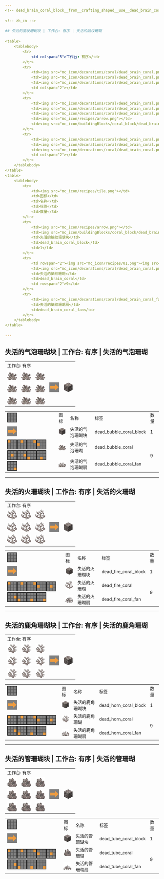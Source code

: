 ```yaml
---
<!-- dead_brain_coral_block__from__crafting_shaped__use__dead_brain_coral.md -->

<!-- zh_cn -->

## 失活的脑纹珊瑚块 | 工作台: 有序 | 失活的脑纹珊瑚

<table>
	<tablebody>
		<tr>
			<td colspan="5">工作台: 有序</td>
		</tr>
		<tr>
			<td><img src="mc_icon/decorations/coral/dead_brain_coral.png"></td>
			<td><img src="mc_icon/decorations/coral/dead_brain_coral.png"></td>
			<td><img src="mc_icon/decorations/coral/dead_brain_coral.png"></td>
			<td colspan="2"></td>
		</tr>
		<tr>
			<td><img src="mc_icon/decorations/coral/dead_brain_coral.png"></td>
			<td><img src="mc_icon/decorations/coral/dead_brain_coral.png"></td>
			<td><img src="mc_icon/decorations/coral/dead_brain_coral.png"></td>
			<td><img src="mc_icon/recipes/arrow.png"></td>
			<td><img src="mc_icon/buildingBlocks/coral_block/dead_brain_coral_block.png"></td>
		</tr>
		<tr>
			<td><img src="mc_icon/decorations/coral/dead_brain_coral.png"></td>
			<td><img src="mc_icon/decorations/coral/dead_brain_coral.png"></td>
			<td><img src="mc_icon/decorations/coral/dead_brain_coral.png"></td>
			<td colspan="2"></td>
		</tr>
	</tablebody>
</table>
<table>
	<tablebody>
		<tr>
			<td><img src="mc_icon/recipes/tile.png"></td>
			<td>图标</td>
			<td>名称</td>
			<td>标签</td>
			<td>数量</td>
		</tr>
		<tr>
			<td><img src="mc_icon/recipes/arrow.png"></td>
			<td><img src="mc_icon/buildingBlocks/coral_block/dead_brain_coral_block.png"></td>
			<td>失活的脑纹珊瑚块</td>
			<td>dead_brain_coral_block</td>
			<td>1</td>
		</tr>
		<tr>
			<td rowspan="2"><img src="mc_icon/recipes/01.png"><img src="mc_icon/recipes/02.png"><img src="mc_icon/recipes/03.png"><img src="mc_icon/recipes/04.png"><img src="mc_icon/recipes/05.png"><img src="mc_icon/recipes/06.png"><img src="mc_icon/recipes/07.png"><img src="mc_icon/recipes/08.png"><img src="mc_icon/recipes/09.png"></td>
			<td><img src="mc_icon/decorations/coral/dead_brain_coral.png"></td>
			<td>失活的脑纹珊瑚</td>
			<td>dead_brain_coral</td>
			<td rowspan="2">9</td>
		</tr>
		<tr>
			<td><img src="mc_icon/decorations/coral/dead_brain_coral_fan.png"></td>
			<td>失活的脑纹珊瑚扇</td>
			<td>dead_brain_coral_fan</td>
		</tr>
	</tablebody>
</table>

---
```

<!-- dead_bubble_coral_block__from__crafting_shaped__use__dead_bubble_coral.md -->

<!-- zh_cn -->

## 失活的气泡珊瑚块 | 工作台: 有序 | 失活的气泡珊瑚

<table>
	<tablebody>
		<tr>
			<td colspan="5">工作台: 有序</td>
		</tr>
		<tr>
			<td><img src="mc_icon/decorations/coral/dead_bubble_coral.png"></td>
			<td><img src="mc_icon/decorations/coral/dead_bubble_coral.png"></td>
			<td><img src="mc_icon/decorations/coral/dead_bubble_coral.png"></td>
			<td colspan="2"></td>
		</tr>
		<tr>
			<td><img src="mc_icon/decorations/coral/dead_bubble_coral.png"></td>
			<td><img src="mc_icon/decorations/coral/dead_bubble_coral.png"></td>
			<td><img src="mc_icon/decorations/coral/dead_bubble_coral.png"></td>
			<td><img src="mc_icon/recipes/arrow.png"></td>
			<td><img src="mc_icon/buildingBlocks/coral_block/dead_bubble_coral_block.png"></td>
		</tr>
		<tr>
			<td><img src="mc_icon/decorations/coral/dead_bubble_coral.png"></td>
			<td><img src="mc_icon/decorations/coral/dead_bubble_coral.png"></td>
			<td><img src="mc_icon/decorations/coral/dead_bubble_coral.png"></td>
			<td colspan="2"></td>
		</tr>
	</tablebody>
</table>
<table>
	<tablebody>
		<tr>
			<td><img src="mc_icon/recipes/tile.png"></td>
			<td>图标</td>
			<td>名称</td>
			<td>标签</td>
			<td>数量</td>
		</tr>
		<tr>
			<td><img src="mc_icon/recipes/arrow.png"></td>
			<td><img src="mc_icon/buildingBlocks/coral_block/dead_bubble_coral_block.png"></td>
			<td>失活的气泡珊瑚块</td>
			<td>dead_bubble_coral_block</td>
			<td>1</td>
		</tr>
		<tr>
			<td rowspan="2"><img src="mc_icon/recipes/01.png"><img src="mc_icon/recipes/02.png"><img src="mc_icon/recipes/03.png"><img src="mc_icon/recipes/04.png"><img src="mc_icon/recipes/05.png"><img src="mc_icon/recipes/06.png"><img src="mc_icon/recipes/07.png"><img src="mc_icon/recipes/08.png"><img src="mc_icon/recipes/09.png"></td>
			<td><img src="mc_icon/decorations/coral/dead_bubble_coral.png"></td>
			<td>失活的气泡珊瑚</td>
			<td>dead_bubble_coral</td>
			<td rowspan="2">9</td>
		</tr>
		<tr>
			<td><img src="mc_icon/decorations/coral/dead_bubble_coral_fan.png"></td>
			<td>失活的气泡珊瑚扇</td>
			<td>dead_bubble_coral_fan</td>
		</tr>
	</tablebody>
</table>

---
<!-- dead_fire_coral_block__from__crafting_shaped__use__dead_fire_coral.md -->

<!-- zh_cn -->

## 失活的火珊瑚块 | 工作台: 有序 | 失活的火珊瑚

<table>
	<tablebody>
		<tr>
			<td colspan="5">工作台: 有序</td>
		</tr>
		<tr>
			<td><img src="mc_icon/decorations/coral/dead_fire_coral.png"></td>
			<td><img src="mc_icon/decorations/coral/dead_fire_coral.png"></td>
			<td><img src="mc_icon/decorations/coral/dead_fire_coral.png"></td>
			<td colspan="2"></td>
		</tr>
		<tr>
			<td><img src="mc_icon/decorations/coral/dead_fire_coral.png"></td>
			<td><img src="mc_icon/decorations/coral/dead_fire_coral.png"></td>
			<td><img src="mc_icon/decorations/coral/dead_fire_coral.png"></td>
			<td><img src="mc_icon/recipes/arrow.png"></td>
			<td><img src="mc_icon/buildingBlocks/coral_block/dead_fire_coral_block.png"></td>
		</tr>
		<tr>
			<td><img src="mc_icon/decorations/coral/dead_fire_coral.png"></td>
			<td><img src="mc_icon/decorations/coral/dead_fire_coral.png"></td>
			<td><img src="mc_icon/decorations/coral/dead_fire_coral.png"></td>
			<td colspan="2"></td>
		</tr>
	</tablebody>
</table>
<table>
	<tablebody>
		<tr>
			<td><img src="mc_icon/recipes/tile.png"></td>
			<td>图标</td>
			<td>名称</td>
			<td>标签</td>
			<td>数量</td>
		</tr>
		<tr>
			<td><img src="mc_icon/recipes/arrow.png"></td>
			<td><img src="mc_icon/buildingBlocks/coral_block/dead_fire_coral_block.png"></td>
			<td>失活的火珊瑚块</td>
			<td>dead_fire_coral_block</td>
			<td>1</td>
		</tr>
		<tr>
			<td rowspan="2"><img src="mc_icon/recipes/01.png"><img src="mc_icon/recipes/02.png"><img src="mc_icon/recipes/03.png"><img src="mc_icon/recipes/04.png"><img src="mc_icon/recipes/05.png"><img src="mc_icon/recipes/06.png"><img src="mc_icon/recipes/07.png"><img src="mc_icon/recipes/08.png"><img src="mc_icon/recipes/09.png"></td>
			<td><img src="mc_icon/decorations/coral/dead_fire_coral.png"></td>
			<td>失活的火珊瑚</td>
			<td>dead_fire_coral</td>
			<td rowspan="2">9</td>
		</tr>
		<tr>
			<td><img src="mc_icon/decorations/coral/dead_fire_coral_fan.png"></td>
			<td>失活的火珊瑚扇</td>
			<td>dead_fire_coral_fan</td>
		</tr>
	</tablebody>
</table>

---
<!-- dead_horn_coral_block__from__crafting_shaped__use__dead_horn_coral.md -->

<!-- zh_cn -->

## 失活的鹿角珊瑚块 | 工作台: 有序 | 失活的鹿角珊瑚

<table>
	<tablebody>
		<tr>
			<td colspan="5">工作台: 有序</td>
		</tr>
		<tr>
			<td><img src="mc_icon/decorations/coral/dead_horn_coral.png"></td>
			<td><img src="mc_icon/decorations/coral/dead_horn_coral.png"></td>
			<td><img src="mc_icon/decorations/coral/dead_horn_coral.png"></td>
			<td colspan="2"></td>
		</tr>
		<tr>
			<td><img src="mc_icon/decorations/coral/dead_horn_coral.png"></td>
			<td><img src="mc_icon/decorations/coral/dead_horn_coral.png"></td>
			<td><img src="mc_icon/decorations/coral/dead_horn_coral.png"></td>
			<td><img src="mc_icon/recipes/arrow.png"></td>
			<td><img src="mc_icon/buildingBlocks/coral_block/dead_horn_coral_block.png"></td>
		</tr>
		<tr>
			<td><img src="mc_icon/decorations/coral/dead_horn_coral.png"></td>
			<td><img src="mc_icon/decorations/coral/dead_horn_coral.png"></td>
			<td><img src="mc_icon/decorations/coral/dead_horn_coral.png"></td>
			<td colspan="2"></td>
		</tr>
	</tablebody>
</table>
<table>
	<tablebody>
		<tr>
			<td><img src="mc_icon/recipes/tile.png"></td>
			<td>图标</td>
			<td>名称</td>
			<td>标签</td>
			<td>数量</td>
		</tr>
		<tr>
			<td><img src="mc_icon/recipes/arrow.png"></td>
			<td><img src="mc_icon/buildingBlocks/coral_block/dead_horn_coral_block.png"></td>
			<td>失活的鹿角珊瑚块</td>
			<td>dead_horn_coral_block</td>
			<td>1</td>
		</tr>
		<tr>
			<td rowspan="2"><img src="mc_icon/recipes/01.png"><img src="mc_icon/recipes/02.png"><img src="mc_icon/recipes/03.png"><img src="mc_icon/recipes/04.png"><img src="mc_icon/recipes/05.png"><img src="mc_icon/recipes/06.png"><img src="mc_icon/recipes/07.png"><img src="mc_icon/recipes/08.png"><img src="mc_icon/recipes/09.png"></td>
			<td><img src="mc_icon/decorations/coral/dead_horn_coral.png"></td>
			<td>失活的鹿角珊瑚</td>
			<td>dead_horn_coral</td>
			<td rowspan="2">9</td>
		</tr>
		<tr>
			<td><img src="mc_icon/decorations/coral/dead_horn_coral_fan.png"></td>
			<td>失活的鹿角珊瑚扇</td>
			<td>dead_horn_coral_fan</td>
		</tr>
	</tablebody>
</table>

---
<!-- dead_tube_coral_block__from__crafting_shaped__use__dead_tube_coral.md -->

<!-- zh_cn -->

## 失活的管珊瑚块 | 工作台: 有序 | 失活的管珊瑚

<table>
	<tablebody>
		<tr>
			<td colspan="5">工作台: 有序</td>
		</tr>
		<tr>
			<td><img src="mc_icon/decorations/coral/dead_tube_coral.png"></td>
			<td><img src="mc_icon/decorations/coral/dead_tube_coral.png"></td>
			<td><img src="mc_icon/decorations/coral/dead_tube_coral.png"></td>
			<td colspan="2"></td>
		</tr>
		<tr>
			<td><img src="mc_icon/decorations/coral/dead_tube_coral.png"></td>
			<td><img src="mc_icon/decorations/coral/dead_tube_coral.png"></td>
			<td><img src="mc_icon/decorations/coral/dead_tube_coral.png"></td>
			<td><img src="mc_icon/recipes/arrow.png"></td>
			<td><img src="mc_icon/buildingBlocks/coral_block/dead_tube_coral_block.png"></td>
		</tr>
		<tr>
			<td><img src="mc_icon/decorations/coral/dead_tube_coral.png"></td>
			<td><img src="mc_icon/decorations/coral/dead_tube_coral.png"></td>
			<td><img src="mc_icon/decorations/coral/dead_tube_coral.png"></td>
			<td colspan="2"></td>
		</tr>
	</tablebody>
</table>
<table>
	<tablebody>
		<tr>
			<td><img src="mc_icon/recipes/tile.png"></td>
			<td>图标</td>
			<td>名称</td>
			<td>标签</td>
			<td>数量</td>
		</tr>
		<tr>
			<td><img src="mc_icon/recipes/arrow.png"></td>
			<td><img src="mc_icon/buildingBlocks/coral_block/dead_tube_coral_block.png"></td>
			<td>失活的管珊瑚块</td>
			<td>dead_tube_coral_block</td>
			<td>1</td>
		</tr>
		<tr>
			<td rowspan="2"><img src="mc_icon/recipes/01.png"><img src="mc_icon/recipes/02.png"><img src="mc_icon/recipes/03.png"><img src="mc_icon/recipes/04.png"><img src="mc_icon/recipes/05.png"><img src="mc_icon/recipes/06.png"><img src="mc_icon/recipes/07.png"><img src="mc_icon/recipes/08.png"><img src="mc_icon/recipes/09.png"></td>
			<td><img src="mc_icon/decorations/coral/dead_tube_coral.png"></td>
			<td>失活的管珊瑚</td>
			<td>dead_tube_coral</td>
			<td rowspan="2">9</td>
		</tr>
		<tr>
			<td><img src="mc_icon/decorations/coral/dead_tube_coral_fan.png"></td>
			<td>失活的管珊瑚扇</td>
			<td>dead_tube_coral_fan</td>
		</tr>
	</tablebody>
</table>

